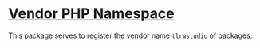 # [Vendor PHP Namespace](https://github.com/tlrwstudio/vendor-php-namespace)

This package serves to register the vendor name `tlrwstudio` of packages.
